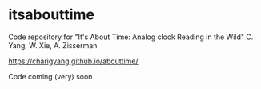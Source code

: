 # itsabouttime
Code repository for "It's About Time: Analog clock Reading in the Wild"
C. Yang, W. Xie, A. Zisserman

https://charigyang.github.io/abouttime/

Code coming (very) soon
